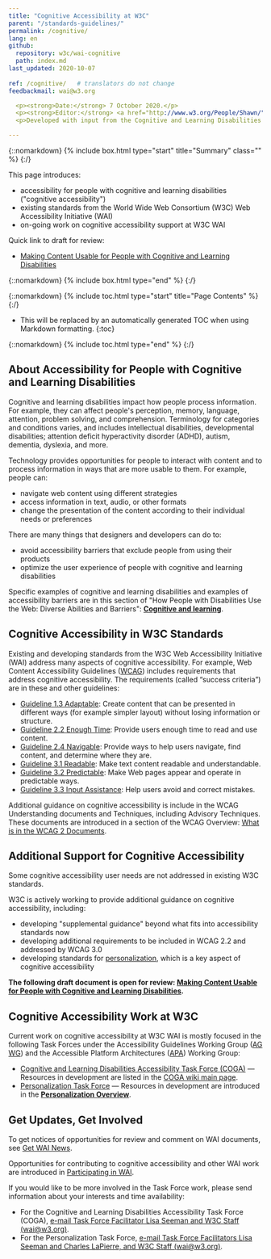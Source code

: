 ```yaml
---
title: "Cognitive Accessibility at W3C"
parent: "/standards-guidelines/"
permalink: /cognitive/
lang: en
github:
  repository: w3c/wai-cognitive
  path: index.md
last_updated: 2020-10-07  
  
ref: /cognitive/   # translators do not change 
feedbackmail: wai@w3.org

  <p><strong>Date:</strong> 7 October 2020.</p>
  <p><strong>Editor:</strong> <a href="http://www.w3.org/People/Shawn/">Shawn Lawton Henry</a>. Contributors: Steve Lee and <a href="http://www.w3.org/People/shadi/">Shadi Abou-Zahra</a>.</p>
  <p>Developed with input from the Cognitive and Learning Disabilities Accessibility Task Force (<a href="https://www.w3.org/WAI/PF/cognitive-a11y-tf/">COGA</a>). Developed with support of the <a href="http://www.easyreading.eu/">Easy Reading Project</a>, a European Commission (EC) co-funded project, Horizon 2020 Program (780529).<p>

---
```


{::nomarkdown}
{% include box.html type="start" title="Summary" class="" %}
{:/}

This page introduces:
* accessibility for people with cognitive and learning disabilities ("cognitive accessibility")
* existing standards from the World Wide Web Consortium (W3C) Web Accessibility Initiative (WAI)
* on-going work on cognitive accessibility support at W3C WAI

Quick link to draft for review:
* [Making Content Usable for People with Cognitive and Learning Disabilities](https://www.w3.org/TR/coga-usable/)

{::nomarkdown}
{% include box.html type="end" %}
{:/}

{::nomarkdown}
{% include toc.html type="start" title="Page Contents" %}
{:/}

- This will be replaced by an automatically generated TOC when using Markdown formatting.
{:toc}

{::nomarkdown}
{% include toc.html type="end" %}
{:/}

## About Accessibility for People with Cognitive and Learning Disabilities

Cognitive and learning disabilities impact how people process information. For example, they can affect people's perception, memory, language, attention, problem solving, and comprehension. Terminology for categories and conditions varies, and includes intellectual disabilities, developmental disabilities; attention deficit hyperactivity disorder (ADHD), autism, dementia, dyslexia, and more.

Technology provides opportunities for people to interact with content and to process information in ways that are more usable to them. For example, people can:
* navigate web content using different strategies
* access information in text, audio, or other formats
* change the presentation of the content according to their individual needs or preferences

There are many things that designers and developers can do to:
*  avoid accessibility barriers that exclude people from using their products
* optimize the user experience of people with cognitive and learning disabilities

Specific examples of cognitive and learning disabilities and examples of accessibility barriers are in this section of "How People with Disabilities Use the Web: Diverse Abilities and Barriers": **[Cognitive and learning](https://www.w3.org/WAI/people-use-web/abilities-barriers/#cognitive)**.

## Cognitive Accessibility in W3C Standards

Existing and developing standards from the W3C Web Accessibility Initiative (WAI) address many aspects of cognitive accessibility. For example, Web Content Accessibility Guidelines ([WCAG](https://www.w3.org/WAI/standards-guidelines/wcag/)) includes requirements that address cognitive accessibility. The requirements (called “success criteria”) are in these and other guidelines:

* [Guideline 1.3 Adaptable](https://www.w3.org/WAI/WCAG21/Understanding/adaptable): Create content that can be presented in different ways (for example simpler layout) without losing information or structure.
* [Guideline 2.2 Enough Time](https://www.w3.org/WAI/WCAG21/Understanding/enough-time): Provide users enough time to read and use content.
* [Guideline 2.4 Navigable](https://www.w3.org/WAI/WCAG21/Understanding/navigable): Provide ways to help users navigate, find content, and determine where they are.
* [Guideline 3.1 Readable](https://www.w3.org/WAI/WCAG21/Understanding/readable): Make text content readable and understandable.
* [Guideline 3.2 Predictable](https://www.w3.org/WAI/WCAG21/Understanding/predictable): Make Web pages appear and operate in predictable ways.
* [Guideline 3.3 Input Assistance](https://www.w3.org/WAI/WCAG21/Understanding/input-assistance): Help users avoid and correct mistakes.

Additional guidance on cognitive accessibility is include in the WCAG Understanding documents and Techniques, including Advisory Techniques. These documents are introduced in a section of the WCAG Overview: [What is in the WCAG 2 Documents](https://www.w3.org/WAI/standards-guidelines/wcag/#whatis2).

## Additional Support for Cognitive Accessibility

Some cognitive accessibility user needs are not addressed in existing W3C standards.

W3C is actively working to provide additional guidance on cognitive accessibility, including:

* developing "supplemental guidance" beyond what fits into accessibility standards now
* developing additional requirements to be included in WCAG 2.2 and addressed by WCAG 3.0
* developing standards for [personalization](https://www.w3.org/WAI/personalization/), which is a key aspect of cognitive accessibility

**The following draft document is open for review: [Making Content Usable for People with Cognitive and Learning Disabilities](https://www.w3.org/TR/coga-usable/).**

## Cognitive Accessibility Work at W3C

Current work on cognitive accessibility at W3C WAI is mostly focused in the following Task Forces under the Accessibility Guidelines Working Group ([AG WG](https://www.w3.org/WAI/GL/)) and the Accessible Platform Architectures ([APA](https://www.w3.org/WAI/APA/)) Working Group:

* [Cognitive and Learning Disabilities Accessibility Task Force (COGA)](https://www.w3.org/WAI/PF/cognitive-a11y-tf/) &mdash; Resources in development are listed in the [COGA wiki main page](https://www.w3.org/WAI/PF/cognitive-a11y-tf/wiki/Main_Page).
* [Personalization Task Force](https://www.w3.org/WAI/APA/task-forces/personalization/) &mdash; Resources in development are introduced in the **[Personalization Overview](https://www.w3.org/WAI/personalization/)**.

## Get Updates, Get Involved

To get notices of opportunities for review and comment on WAI documents, see [Get WAI News](https://www.w3.org/WAI/news/subscribe/).

Opportunities for contributing to cognitive accessibility and other WAI work are introduced in [Participating in WAI](https://www.w3.org/WAI/about/participating/).

If you would like to be more involved in the Task Force work, please send information about your interests and time availability:

* For the Cognitive and Learning Disabilities Accessibility Task Force (COGA), [e-mail Task Force Facilitator Lisa Seeman and W3C Staff (wai@w3.org)](mailto:lisa.seeman@zoho.com,stevelee@w3.org?cc=wai@w3.org&subject=Cognitive%20Accessibility%20Task%20Force%20Enquiry).
* For the Personalization Task Force, [e-mail Task Force Facilitators Lisa Seeman and Charles LaPierre, and W3C Staff (wai@w3.org)](mailto:lisa.seeman@zoho.com,charlesl@benetech.org,ran@w3.org?cc=wai@w3.org&subject=Personalization%20Task%20Force%20Enquiry).

